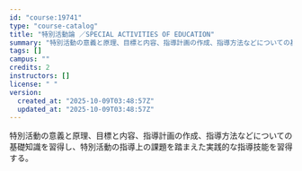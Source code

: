 ```yaml
---
id: "course:19741"
type: "course-catalog"
title: "特別活動論 ／SPECIAL ACTIVITIES OF EDUCATION"
summary: "特別活動の意義と原理、目標と内容、指導計画の作成、指導方法などについての基礎知識を習得し、特別活動の指導上の課題を踏まえた実践的な指導技能を習得する。"
tags: []
campus: ""
credits: 2
instructors: []
license: " "
version:
  created_at: "2025-10-09T03:48:57Z"
  updated_at: "2025-10-09T03:48:57Z"
---
```


特別活動の意義と原理、目標と内容、指導計画の作成、指導方法などについての基礎知識を習得し、特別活動の指導上の課題を踏まえた実践的な指導技能を習得する。
